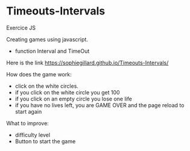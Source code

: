 # Timeouts-Intervals
Exercice JS


Creating games using javascript.
- function Interval and TimeOut

Here is the link https://sophiegillard.github.io/Timeouts-Intervals/

How does the game work:
- click on the white circles. 
- if you click on the white circle you get 100
- if you click on an empty circle you lose one life
- if you have no lives left, you are GAME OVER and the page reload to start again

What to improve:
- difficulty level
- Button to start the game
